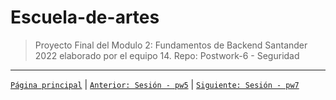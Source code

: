 # Escuela-de-artes

>Proyecto Final del Modulo 2: Fundamentos de Backend Santander 2022 elaborado por el equipo 14.
Repo: Postwork-6 - Seguridad


-------
[`Página principal`](../../../Readme.md) | [`Anterior: Sesión - pw5`](../pw5/README.md) | [`Siguiente: Sesión - pw7`](../pw7/README.md)

